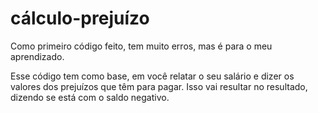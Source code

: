 # cálculo-prejuízo


Como primeiro código feito, tem muito erros, mas é para o meu aprendizado. 

Esse código tem como base, em você relatar o seu salário e dizer os valores dos prejuízos que têm para pagar. 
Isso vai resultar no resultado, dizendo se está com o saldo negativo.
